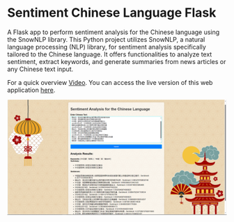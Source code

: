 # Sentiment Chinese Language Flask
 A Flask app to perform sentiment analysis for the Chinese language using the SnowNLP library. This Python project utilizes SnowNLP, a natural language processing (NLP) library, for sentiment analysis specifically tailored to the Chinese language. It offers functionalities to analyze text sentiment, extract keywords, and generate summaries from news articles or any Chinese text input. 

For a quick overview [Video](https://drive.google.com/file/d/17HqZTTDZVszN5Srn6nkpoyPzbvWXm_2_/view?usp=sharing). You can access the live version of this web application [here](https://BankAssistantchatbot.azurewebsites.net). 

![Image Alt Text](https://github.com/ThaminduSulakshana/Sentiment-Chinese-Language/blob/main/Screenshot%20(603).png)